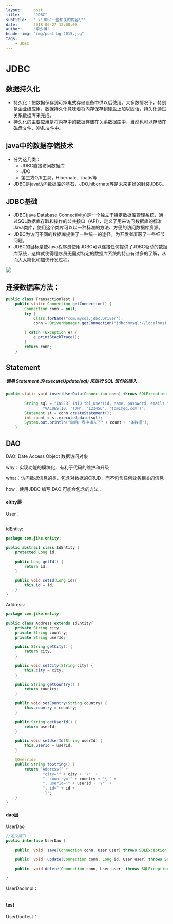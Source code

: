 ```yaml
---
layout:     post
title:      "JDBC"
subtitle:   " \"JDBC一些相关的内容\""
date:       2018-06-27 12:00:00
author:     "李少博"
header-img: "img/post-bg-2015.jpg"
tags:
    - JDBC
---
```



# JDBC

## 数据持久化

- 持久化：把数据保存到可掉电式存储设备中供以后使用。大多数情况下，特别是企业级应用，数据持久化意味着将内存保存到硬盘上加以固话，持久化通过关系数据库来完成。
- 持久化的主要应用是将内存中的数据存储在关系数据库中，当然也可以存储在磁盘文件，XML文件中。

## java中的数据存储技术

- 分为这几类：
  - JDBC直接访问数据库
  - JDO
  - 第三方O/R工具，Hibernate，ibatis等
- JDBC是java访问数据库的基石，JDO,hibernate等是未来更好的封装JDBC。

## JDBC基础

- JDBC(java Database Connectivity)是一个独立于特定数据库管理系统，通过SQL数据库存取和操作的公共接口（API），定义了用来访问数据库的标准Java类库，使用这个类库可以以一种标准的方法、方便的访问数据库资源。
- JDBC为访问不同的数据库提供了一种统一的途径，为开发者屏蔽了一些细节问题。
- JDBC的目标是使Java程序员使用JDBC可以连接任何提供了JDBC驱动的数据库系统，这样就使得程序员无需对特定的数据库系统的特点有过多的了解，从而大大简化和加快开发过程。

![](C:\Users\29084\Desktop\Andersen博客\JDBC.png)

## 连接数据库方法：

```java
public class TransactionTest {
    public static Connection getConnection() {
        Connection conn = null;
        try {
            Class.forName("com.mysql.jdbc.Driver");
            conn = DriverManager.getConnection("jdbc:mysql://localhost:3306/jsp_db", "root", "123000");

        } catch (Exception e) {
            e.printStackTrace();
        }
        return conn;
    }  
```

## Statement 

##### 调用 Statement 的 executeUpdate(sql) 来进行 SQL 语句的插入

```java
public static void insertUserData(Connection conn) throws SQLException {
    
        String sql = "INSERT INTO tbl_user(id, name, password, email) " +
                "VALUES(10, 'TOM', '123456', 'tom1@qq.com')";
        Statement st = conn.createStatement();
        int count = st.executeUpdate(sql);
        System.out.println("向用户表中插入了" + count + "条数据");
    }
```

## DAO

DAO: Date Access Object 数据访问对象

why：实现功能的模块化，有利于代码的维护和升级

what：访问数据信息的类，包含对数据的CRUD，而不包含任何业务相关的信息

how：使用JDBC 编写 DAO 可能会包含的方法：



#### eitity层

User：

```java

```

idEntity:

```java
package com.jike.entity;

public abstract class IdEntity {
    protected Long id;

    public Long getId() {
        return id;
    }

    public void setId(Long id){
        this.id = id;
    }
}

```

Address:

```java
package com.jike.entity;

public class Address extends IdEntity{
    private String city;
    private String country;
    private String userId;

    public String getCity() {
        return city;
    }

    public void setCity(String city) {
        this.city = city;
    }

    public String getCountry() {
        return country;
    }

    public void setCountry(String country) {
        this.country = country;
    }

    public String getUserId() {
        return userId;
    }

    public void setUserId(String userId) {
        this.userId = userId;
    }

    @Override
    public String toString() {
        return "Address{" +
                "city='" + city + '\'' +
                ", country='" + country + '\'' +
                ", userId='" + userId + '\'' +
                ", id=" + id +
                '}';
    }
}

```

#### dao层

UserDao

```java
//定义接口
public interface UserDao {

    public  void  save(Connection conn, User user) throws SQLException;

    public  void  update(Connection conn, Long id, User user) throws SQLException;

    public  void delete(Connection conn, User user) throws SQLException;

}
```

UserDaoImpl：

```java

```

#### test

UserDaoTest：

```java

```

